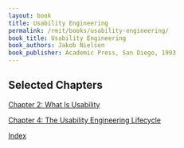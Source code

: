```yaml
---
layout: book
title: Usability Engineering
permalink: /rmit/books/usability-engineering/
book_title: Usability Engineering
book_authors: Jakob Nielsen
book_publisher: Academic Press, San Diego, 1993
---
```


## Selected Chapters

[Chapter 2: What Is Usability](./chapter-02/)

[Chapter 4: The Usability Engineering Lifecycle](./chapter-04/)

<p><a href="../">Index</a></p>
